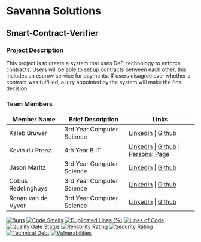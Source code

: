 # Savanna Solutions
## Smart-Contract-Verifier


### Project Description
This project is to create a system that uses DeFi technology to enforce contracts.
Users will be able to set up contracts between each other, this includes an escrow service for payments.
If users disagree over whether a contract was fulfilled, a jury appointed by the system will make the final decision.

### Team Members

| Member Name        | Brief Description        | Links     |
| ------------------ | --------------------     | --------- | 
| Kaleb Bruwer       | 3rd Year Computer Science| [LinkedIn](https://www.linkedin.com/in/kaleb-bruwer-033b2b20b  "Kaleb's LinkedIn Profile") \| [Github](https://github.com/Kaleb-Bruwer  "Kaleb's Github Profile") |
| Kevin du Preez     | 4th Year B.IT            | [LinkedIn](https://www.linkedin.com/in/kevindupreez8  "Kevin's LinkedIn Profile") \| [Github](https://github.com/bitBadger8  "Kevin's Github Profile") \| [Personal Page](http://bitbadger8.github.io/  "Kevin's Personal Profile") 
| Jason Maritz       | 3rd Year Computer Science| [LinkedIn](https://www.linkedin.com/in/jason-maritz-b2170b15a  "Jason's LinkedIn Profile") \| [Github](https://github.com/JasonMaritz  "Jason's Github Profile") |
| Cobus Redelinghuys | 3rd Year Computer Science| [LinkedIn](https://www.linkedin.com/in/cobus-redelinghuys-5a752516b  "Cobus's LinkedIn Profile") \| [Github](https://github.com/DarkMerlin1  "Cobus's Github Profile") |
| Ronan van de Vyver | 3rd Year Computer Science| [LinkedIn](https://linkedin.com/in/ronan-van-de-vyver-98bb7820b  "Ronan's LinkedIn Profile") \| [Github](https://github.com/Ronan-UP  "Ronan's Github Profile") |


[![Bugs](https://sonarcloud.io/api/project_badges/measure?project=COS301-SE-2021_Smart-Contract-Verifier&metric=bugs)](https://sonarcloud.io/dashboard?id=COS301-SE-2021_Smart-Contract-Verifier)
[![Code Smells](https://sonarcloud.io/api/project_badges/measure?project=COS301-SE-2021_Smart-Contract-Verifier&metric=code_smells)](https://sonarcloud.io/dashboard?id=COS301-SE-2021_Smart-Contract-Verifier)
[![Duplicated Lines (%)](https://sonarcloud.io/api/project_badges/measure?project=COS301-SE-2021_Smart-Contract-Verifier&metric=duplicated_lines_density)](https://sonarcloud.io/dashboard?id=COS301-SE-2021_Smart-Contract-Verifier)
[![Lines of Code](https://sonarcloud.io/api/project_badges/measure?project=COS301-SE-2021_Smart-Contract-Verifier&metric=ncloc)](https://sonarcloud.io/dashboard?id=COS301-SE-2021_Smart-Contract-Verifier)
[![Quality Gate Status](https://sonarcloud.io/api/project_badges/measure?project=COS301-SE-2021_Smart-Contract-Verifier&metric=alert_status)](https://sonarcloud.io/dashboard?id=COS301-SE-2021_Smart-Contract-Verifier)
[![Reliability Rating](https://sonarcloud.io/api/project_badges/measure?project=COS301-SE-2021_Smart-Contract-Verifier&metric=reliability_rating)](https://sonarcloud.io/dashboard?id=COS301-SE-2021_Smart-Contract-Verifier)
[![Security Rating](https://sonarcloud.io/api/project_badges/measure?project=COS301-SE-2021_Smart-Contract-Verifier&metric=security_rating)](https://sonarcloud.io/dashboard?id=COS301-SE-2021_Smart-Contract-Verifier)
[![Technical Debt](https://sonarcloud.io/api/project_badges/measure?project=COS301-SE-2021_Smart-Contract-Verifier&metric=sqale_index)](https://sonarcloud.io/dashboard?id=COS301-SE-2021_Smart-Contract-Verifier)
[![Vulnerabilities](https://sonarcloud.io/api/project_badges/measure?project=COS301-SE-2021_Smart-Contract-Verifier&metric=vulnerabilities)](https://sonarcloud.io/dashboard?id=COS301-SE-2021_Smart-Contract-Verifier)
